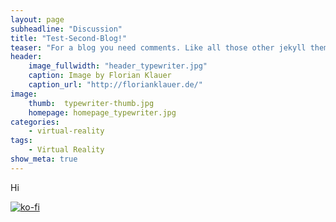 ```yaml
---
layout: page
subheadline: "Discussion"
title: "Test-Second-Blog!"
teaser: "For a blog you need comments. Like all those other jekyll themes we baked in Disqus. It's easy to set, it works and makes a static jekyll blog more dynamic."
header:
    image_fullwidth: "header_typewriter.jpg"
    caption: Image by Florian Klauer
    caption_url: "http://florianklauer.de/"
image:
    thumb:  typewriter-thumb.jpg
    homepage: homepage_typewriter.jpg
categories:
    - virtual-reality
tags:
    - Virtual Reality
show_meta: true
---
```

Hi

[![ko-fi](https://www.ko-fi.com/img/githubbutton_sm.svg)](https://ko-fi.com/Q5Q81LOP9)
